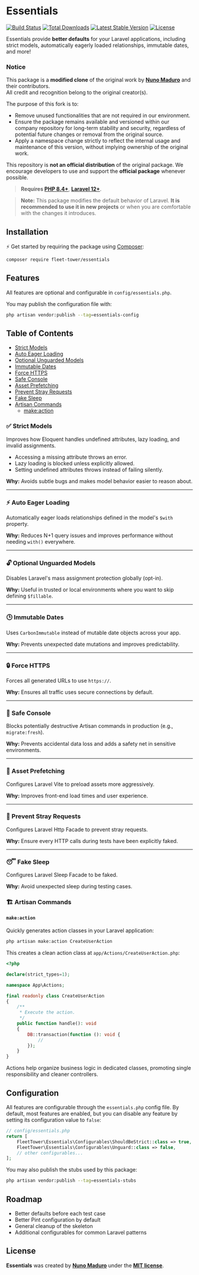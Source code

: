 # Essentials

<p>
    <a href="https://github.com/fleet-tower/essentials/actions"><img src="https://github.com/fleet-tower/essentials/actions/workflows/tests.yml/badge.svg" alt="Build Status"></a>
    <a href="https://packagist.org/packages/fleet-tower/essentials"><img src="https://img.shields.io/packagist/dt/fleet-tower/essentials" alt="Total Downloads"></a>
    <a href="https://packagist.org/packages/fleet-tower/essentials"><img src="https://img.shields.io/packagist/v/fleet-tower/essentials" alt="Latest Stable Version"></a>
    <a href="https://packagist.org/packages/fleet-tower/essentials"><img src="https://img.shields.io/packagist/l/fleet-tower/essentials" alt="License"></a>
</p>

Essentials provide **better defaults** for your Laravel applications, including strict models, automatically eagerly loaded relationships, immutable dates, and more! 

### Notice

This package is a **modified clone** of the original work by **[Nuno Maduro](https://github.com/nunomaduro/essentials)** and their contributors.  
All credit and recognition belong to the original creator(s).

The purpose of this fork is to:
- Remove unused functionalities that are not required in our environment.
- Ensure the package remains available and versioned within our company repository for long-term stability and security, regardless of potential future changes or removal from the original source.
- Apply a namespace change strictly to reflect the internal usage and maintenance of this version, without implying ownership of the original work.

This repository is **not an official distribution** of the original package. We encourage developers to use and support the **official package** whenever possible.

> **Requires [PHP 8.4+](https://php.net/releases)**, **[Laravel 12+](https://laravel.com/docs/12.x)**.

> **Note:** This package modifies the default behavior of Laravel. **It is recommended to use it in new projects** or when you are comfortable with the changes it introduces.

## Installation

⚡️ Get started by requiring the package using [Composer](https://getcomposer.org):

```bash
composer require fleet-tower/essentials
```

## Features

All features are optional and configurable in `config/essentials.php`.

You may publish the configuration file with:

```bash
php artisan vendor:publish --tag=essentials-config
```

## Table of Contents
- [Strict Models](#-strict-models)
- [Auto Eager Loading](#-auto-eager-loading)
- [Optional Unguarded Models](#-optional-unguarded-models)
- [Immutable Dates](#-immutable-dates)
- [Force HTTPS](#-force-https)
- [Safe Console](#-safe-console)
- [Asset Prefetching](#-asset-prefetching)
- [Prevent Stray Requests](#-prevent-stray-requests)
- [Fake Sleep](#-fake-sleep)
- [Artisan Commands](#-artisan-commands)
  - [make:action](#makeaction)

### ✅ Strict Models

Improves how Eloquent handles undefined attributes, lazy loading, and invalid assignments.

- Accessing a missing attribute throws an error.
- Lazy loading is blocked unless explicitly allowed.
- Setting undefined attributes throws instead of failing silently.

**Why:** Avoids subtle bugs and makes model behavior easier to reason about.

---

### ⚡️ Auto Eager Loading

Automatically eager loads relationships defined in the model's `$with` property.

**Why:** Reduces N+1 query issues and improves performance without needing `with()` everywhere.

---

### 🔓 Optional Unguarded Models

Disables Laravel's mass assignment protection globally (opt-in).

**Why:** Useful in trusted or local environments where you want to skip defining `$fillable`.

---

### 🕒 Immutable Dates

Uses `CarbonImmutable` instead of mutable date objects across your app.

**Why:** Prevents unexpected date mutations and improves predictability.

---

### 🔒 Force HTTPS

Forces all generated URLs to use `https://`.

**Why:** Ensures all traffic uses secure connections by default.

---

### 🛑 Safe Console

Blocks potentially destructive Artisan commands in production (e.g., `migrate:fresh`).

**Why:** Prevents accidental data loss and adds a safety net in sensitive environments.

---

### 🚀 Asset Prefetching

Configures Laravel Vite to preload assets more aggressively.

**Why:** Improves front-end load times and user experience.

---

### 🔄 Prevent Stray Requests

Configures Laravel Http Facade to prevent stray requests.

**Why:** Ensure every HTTP calls during tests have been explicitly faked.

---

### 😴 Fake Sleep

Configures Laravel Sleep Facade to be faked.

**Why:** Avoid unexpected sleep during testing cases.

### 🏗️ Artisan Commands

#### `make:action`

Quickly generates action classes in your Laravel application:

```bash
php artisan make:action CreateUserAction
```

This creates a clean action class at `app/Actions/CreateUserAction.php`:

```php
<?php

declare(strict_types=1);

namespace App\Actions;

final readonly class CreateUserAction
{
    /**
     * Execute the action.
     */
    public function handle(): void
    {
        DB::transaction(function (): void {
            //
        });
    }
}
```

Actions help organize business logic in dedicated classes, promoting single responsibility and cleaner controllers.

## Configuration

All features are configurable through the `essentials.php` config file. By default, most features are enabled, but you can disable any feature by setting its configuration value to `false`:

```php
// config/essentials.php
return [
    FleetTower\Essentials\Configurables\ShouldBeStrict::class => true,
    FleetTower\Essentials\Configurables\Unguard::class => false,
    // other configurables...
];
```

You may also publish the stubs used by this package:

```bash
php artisan vendor:publish --tag=essentials-stubs
```

## Roadmap

- Better defaults before each test case
- Better Pint configuration by default
- General cleanup of the skeleton
- Additional configurables for common Laravel patterns

## License

**Essentials** was created by **[Nuno Maduro](https://twitter.com/enunomaduro)** under the **[MIT license](https://opensource.org/licenses/MIT)**.
